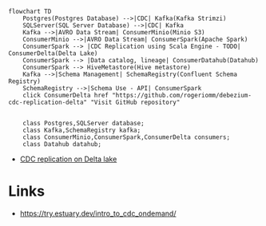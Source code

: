 ```mermaid
flowchart TD
    Postgres(Postgres Database) -->|CDC| Kafka(Kafka Strimzi)
    SQLServer(SQL Server Database) -->|CDC| Kafka
    Kafka -->|AVRO Data Stream| ConsumerMinio(Minio S3)
    ConsumerMinio -->|AVRO Data Stream| ConsumerSpark(Apache Spark)
    ConsumerSpark --> |CDC Replication using Scala Engine - TODO| ConsumerDelta(Delta Lake)
    ConsumerSpark --> |Data catalog, lineage| ConsumerDatahub(Datahub)
    ConsumerSpark --> HiveMetastore(Hive metastore)
    Kafka -->|Schema Management| SchemaRegistry(Confluent Schema Registry)
    SchemaRegistry -->|Schema Use - API| ConsumerSpark
    click ConsumerDelta href "https://github.com/rogeriomm/debezium-cdc-replication-delta" "Visit GitHub repository"

    
    class Postgres,SQLServer database;
    class Kafka,SchemaRegistry kafka;
    class ConsumerMinio,ConsumerSpark,ConsumerDelta consumers;
    class Datahub datahub;
```

   * [CDC replication on Delta lake](https://github.com/rogeriomm/debezium-cdc-replication-delta)

# Links
   * https://try.estuary.dev/intro_to_cdc_ondemand/
